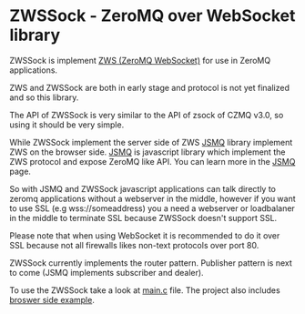 ZWSSock - ZeroMQ over WebSocket library
=======

ZWSSock is implement [ZWS (ZeroMQ WebSocket)](http://rfc.zeromq.org/spec:39) for use in ZeroMQ applications.

ZWS and ZWSSock are both in early stage and protocol is not yet finalized and so this library.

The API of ZWSSock is very similar to the API of zsock of CZMQ v3.0, so using it should be very simple.

While ZWSSock implement the server side of ZWS [JSMQ](https://github.com/zeromq/JSMQ) library implement ZWS on the browser side. 
[JSMQ](https://github.com/zeromq/JSMQ) is javascript library which implement the ZWS protocol and expose ZeroMQ like API. You can learn more in the [JSMQ](https://github.com/zeromq/JSMQ) page.

So with JSMQ and ZWSSock javascript applications can talk directly to zeromq applications without a webserver in the middle, however if you want to use SSL (e.g wss://someaddress) you a need a webserver or loadbalaner in the middle to terminate SSL because ZWSSock doesn't support SSL.

Please note that when using WebSocket it is recommended to do it over SSL because not all firewalls likes non-text protocols over port 80.

ZWSSock currently implements the router pattern. Publisher pattern is next to come (JSMQ implements subscriber and dealer).

To use the ZWSSock take a look at [main.c](https://github.com/somdoron/zwssock/blob/master/src/CZMQ-ZWSSock/main.c) file. 
The project also includes [broswer side example](https://github.com/somdoron/zwssock/blob/master/src/CZMQ-ZWSSock/Example.html).

